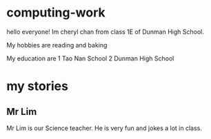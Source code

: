 # computing-work
hello everyone! Im cheryl chan from class 1E of Dunman High School.

My hobbies are
reading and
baking

My education are
1 Tao Nan School
2 Dunman High School

# my stories
## Mr Lim

Mr Lim is our Science teacher. He is very fun and jokes a lot in class.
